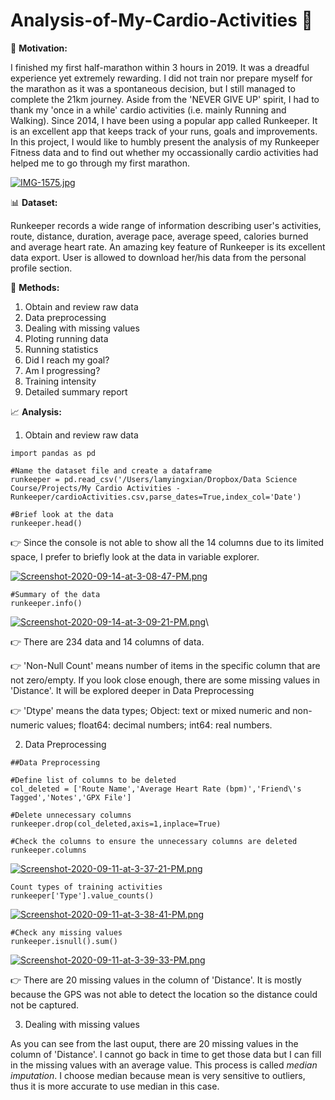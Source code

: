 # Analysis-of-My-Cardio-Activities :runner:


:muscle: **Motivation:** 

I finished my first half-marathon within 3 hours in 2019. It was a dreadful experience yet extremely rewarding. I did not train nor prepare myself for the marathon as it was a spontaneous decision, but I still managed to complete the 21km journey. Aside from the 'NEVER GIVE UP' spirit, I had to thank my 'once in a while' cardio activities (i.e. mainly Running and Walking). Since 2014, I have been using a popular app called Runkeeper. It is an excellent app that keeps track of your runs, goals and improvements. In this project, I would like to humbly present the analysis of my Runkeeper Fitness data and to find out whether my occassionally cardio activities had helped me to go through my first marathon.

[![IMG-1575.jpg](https://i.postimg.cc/Njfym45D/IMG-1575.jpg)](https://postimg.cc/ZC2Kh6Pv)




:bar_chart: **Dataset:**  

Runkeeper records a wide range of information describing user's activities, route, distance, duration, average pace, average speed, calories burned and average heart rate. An amazing key feature of Runkeeper is its excellent data export. User is allowed to download her/his data from the personal profile section.




:page_facing_up: **Methods:**
1. Obtain and review raw data
2. Data preprocessing
3. Dealing with missing values
4. Ploting running data
5. Running statistics
7. Did I reach my goal?
8. Am I progressing?
9. Training intensity
10. Detailed summary report




:chart_with_upwards_trend: **Analysis:**


1. Obtain and review raw data

```
import pandas as pd

#Name the dataset file and create a dataframe
runkeeper = pd.read_csv('/Users/lamyingxian/Dropbox/Data Science Course/Projects/My Cardio Activities - Runkeeper/cardioActivities.csv,parse_dates=True,index_col='Date')

#Brief look at the data
runkeeper.head()
```


:point_right: Since the console is not able to show all the 14 columns due to its limited space, I prefer to briefly look at the data in variable explorer.

[![Screenshot-2020-09-14-at-3-08-47-PM.png](https://i.postimg.cc/WzPhc4cZ/Screenshot-2020-09-14-at-3-08-47-PM.png)](https://postimg.cc/2b2z4r6j)


```
#Summary of the data
runkeeper.info()
```
[![Screenshot-2020-09-14-at-3-09-21-PM.png](https://i.postimg.cc/0jf2gdfg/Screenshot-2020-09-14-at-3-09-21-PM.png)](https://postimg.cc/QKFr17wS)\\

:point_right: There are 234 data and 14 columns of data.

:point_right: 'Non-Null Count' means number of items in the specific column that are not zero/empty. If you look close enough, there are some missing values in 'Distance'. It will be explored deeper in Data Preprocessing

:point_right: 'Dtype' means the data types; 
              Object: text or mixed numeric and non-numeric values; 
              float64: decimal numbers; 
              int64: real numbers.
              



2. Data Preprocessing


```
##Data Preprocessing

#Define list of columns to be deleted
col_deleted = ['Route Name','Average Heart Rate (bpm)','Friend\'s Tagged','Notes','GPX File'] 

#Delete unnecessary columns
runkeeper.drop(col_deleted,axis=1,inplace=True)

#Check the columns to ensure the unnecessary columns are deleted
runkeeper.columns
```
[![Screenshot-2020-09-11-at-3-37-21-PM.png](https://i.postimg.cc/3RQMs30w/Screenshot-2020-09-11-at-3-37-21-PM.png)](https://postimg.cc/Z9HD3tck)



```
Count types of training activities
runkeeper['Type'].value_counts()
```
[![Screenshot-2020-09-11-at-3-38-41-PM.png](https://i.postimg.cc/VLpKGDCf/Screenshot-2020-09-11-at-3-38-41-PM.png)](https://postimg.cc/RN11q1dy)



```
#Check any missing values 
runkeeper.isnull().sum()
```
[![Screenshot-2020-09-11-at-3-39-33-PM.png](https://i.postimg.cc/gJjRPbCf/Screenshot-2020-09-11-at-3-39-33-PM.png)](https://postimg.cc/7GvbgdYV)

:point_right: There are 20 missing values in the column of 'Distance'. It is mostly because the GPS was not able to detect the location so the distance could not be captured.




3. Dealing with missing values

As you can see from the last ouput, there are 20 missing values in the column of 'Distance'. 
I cannot go back in time to get those data but I can fill in the missing values with an average value. This process is called *median imputation*. I choose median because mean is very sensitive to outliers, thus it is more accurate to use median in this case. 

```




              


